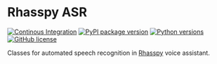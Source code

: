 # Rhasspy ASR


[![Continous Integration](https://github.com/rhasspy/rhasspy-asr/workflows/Tests/badge.svg)](https://github.com/rhasspy/rhasspy-asr/actions)
[![PyPI package version](https://img.shields.io/pypi/v/rhasspy-asr.svg)](https://pypi.org/project/rhasspy-asr)
[![Python versions](https://img.shields.io/pypi/pyversions/rhasspy-asr.svg)](https://www.python.org)
[![GitHub license](https://img.shields.io/github/license/rhasspy/rhasspy-asr.svg)](https://github.com/rhasspy/rhasspy-asr/blob/master/LICENSE)

Classes for automated speech recognition in [Rhasspy](https://github.com/synesthesiam/rhasspy) voice assistant.
